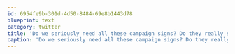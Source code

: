 ```yaml
---
id: 6954fe9b-301d-4d50-8484-69e8b1443d78
blueprint: text
category: twitter
title: 'Do we seriously need all these campaign signs? Do they really sway people? Eyesores if you ask me.'
caption: 'Do we seriously need all these campaign signs? Do they really sway people? Eyesores if you ask me.'
---
```

